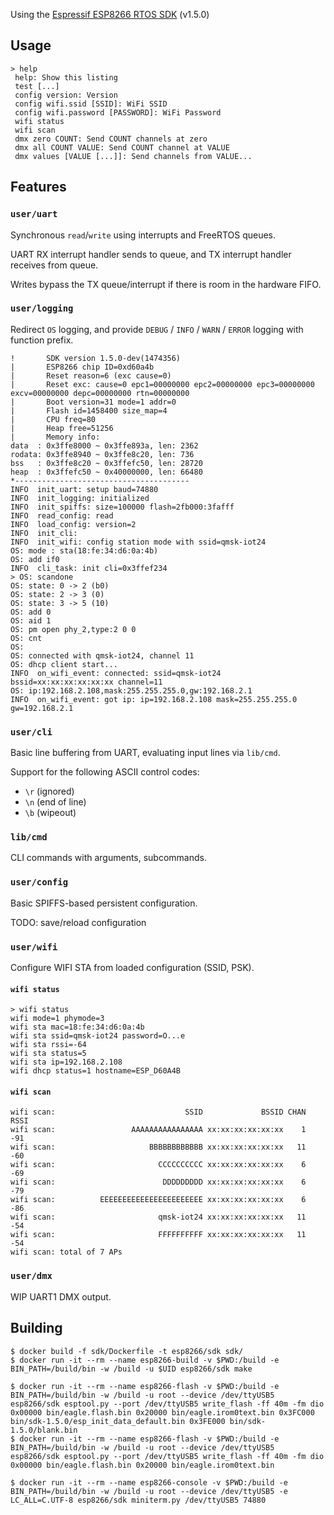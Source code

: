 Using the [Espressif ESP8266 RTOS SDK](https://github.com/espressif/ESP8266_RTOS_SDK) (v1.5.0)

## Usage

```
> help
 help: Show this listing
 test [...]
 config version: Version
 config wifi.ssid [SSID]: WiFi SSID
 config wifi.password [PASSWORD]: WiFi Password
 wifi status
 wifi scan
 dmx zero COUNT: Send COUNT channels at zero
 dmx all COUNT VALUE: Send COUNT channel at VALUE
 dmx values [VALUE [...]]: Send channels from VALUE...
```

## Features

### `user/uart`

Synchronous `read`/`write` using interrupts and FreeRTOS queues.

UART RX interrupt handler sends to queue, and TX interrupt handler receives from queue.

Writes bypass the TX queue/interrupt if there is room in the hardware FIFO.

### `user/logging`

Redirect `OS` logging, and provide `DEBUG` / `INFO` / `WARN` / `ERROR` logging with function prefix.

```
!       SDK version 1.5.0-dev(1474356)
|       ESP8266 chip ID=0xd60a4b
|       Reset reason=6 (exc cause=0)
|       Reset exc: cause=0 epc1=00000000 epc2=00000000 epc3=00000000 excv=00000000 depc=00000000 rtn=00000000
|       Boot version=31 mode=1 addr=0
|       Flash id=1458400 size_map=4
|       CPU freq=80
|       Heap free=51256
|       Memory info:
data  : 0x3ffe8000 ~ 0x3ffe893a, len: 2362
rodata: 0x3ffe8940 ~ 0x3ffe8c20, len: 736
bss   : 0x3ffe8c20 ~ 0x3ffefc50, len: 28720
heap  : 0x3ffefc50 ~ 0x40000000, len: 66480
*---------------------------------------
INFO  init_uart: setup baud=74880
INFO  init_logging: initialized
INFO  init_spiffs: size=100000 flash=2fb000:3fafff
INFO  read_config: read
INFO  load_config: version=2
INFO  init_cli:
INFO  init_wifi: config station mode with ssid=qmsk-iot24
OS: mode : sta(18:fe:34:d6:0a:4b)
OS: add if0
INFO  cli_task: init cli=0x3ffef234
> OS: scandone
OS: state: 0 -> 2 (b0)
OS: state: 2 -> 3 (0)
OS: state: 3 -> 5 (10)
OS: add 0
OS: aid 1
OS: pm open phy_2,type:2 0 0
OS: cnt
OS:
OS: connected with qmsk-iot24, channel 11
OS: dhcp client start...
INFO  on_wifi_event: connected: ssid=qmsk-iot24 bssid=xx:xx:xx:xx:xx:xx channel=11
OS: ip:192.168.2.108,mask:255.255.255.0,gw:192.168.2.1
INFO  on_wifi_event: got ip: ip=192.168.2.108 mask=255.255.255.0 gw=192.168.2.1
```

### `user/cli`

Basic line buffering from UART, evaluating input lines via `lib/cmd`.

Support for the following ASCII control codes:

* `\r` (ignored)
* `\n` (end of line)
* `\b` (wipeout)

### `lib/cmd`

CLI commands with arguments, subcommands.

### `user/config`

Basic SPIFFS-based persistent configuration.

TODO: save/reload configuration

### `user/wifi`

Configure WIFI STA from loaded configuration (SSID, PSK).

#### `wifi status`
```
> wifi status
wifi mode=1 phymode=3
wifi sta mac=18:fe:34:d6:0a:4b
wifi sta ssid=qmsk-iot24 password=O...e
wifi sta rssi=-64
wifi sta status=5
wifi sta ip=192.168.2.108
wifi dhcp status=1 hostname=ESP_D60A4B
```

#### `wifi scan`
```
wifi scan:                             SSID             BSSID CHAN RSSI
wifi scan:                 AAAAAAAAAAAAAAAA xx:xx:xx:xx:xx:xx    1  -91
wifi scan:                     BBBBBBBBBBBB xx:xx:xx:xx:xx:xx   11  -60
wifi scan:                       CCCCCCCCCC xx:xx:xx:xx:xx:xx    6  -69
wifi scan:                        DDDDDDDDD xx:xx:xx:xx:xx:xx    6  -79
wifi scan:          EEEEEEEEEEEEEEEEEEEEEEE xx:xx:xx:xx:xx:xx    6  -86
wifi scan:                       qmsk-iot24 xx:xx:xx:xx:xx:xx   11  -54
wifi scan:                       FFFFFFFFFF xx:xx:xx:xx:xx:xx   11  -54
wifi scan: total of 7 APs
```

### `user/dmx`

WIP UART1 DMX output.

## Building

    $ docker build -f sdk/Dockerfile -t esp8266/sdk sdk/
    $ docker run -it --rm --name esp8266-build -v $PWD:/build -e BIN_PATH=/build/bin -w /build -u $UID esp8266/sdk make

    $ docker run -it --rm --name esp8266-flash -v $PWD:/build -e BIN_PATH=/build/bin -w /build -u root --device /dev/ttyUSB5 esp8266/sdk esptool.py --port /dev/ttyUSB5 write_flash -ff 40m -fm dio 0x00000 bin/eagle.flash.bin 0x20000 bin/eagle.irom0text.bin 0x3FC000 bin/sdk-1.5.0/esp_init_data_default.bin 0x3FE000 bin/sdk-1.5.0/blank.bin
    $ docker run -it --rm --name esp8266-flash -v $PWD:/build -e BIN_PATH=/build/bin -w /build -u root --device /dev/ttyUSB5 esp8266/sdk esptool.py --port /dev/ttyUSB5 write_flash -ff 40m -fm dio 0x00000 bin/eagle.flash.bin 0x20000 bin/eagle.irom0text.bin

    $ docker run -it --rm --name esp8266-console -v $PWD:/build -e BIN_PATH=/build/bin -w /build -u root --device /dev/ttyUSB5 -e LC_ALL=C.UTF-8 esp8266/sdk miniterm.py /dev/ttyUSB5 74880
